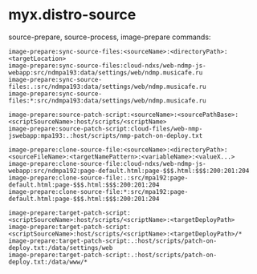 # myx.distro-source



source-prepare, source-process, image-prepare commands:

	image-prepare:sync-source-files:<sourceName>:<directoryPath>:<targetLocation>
	image-prepare:sync-source-files:cloud-ndxs/web-ndmp-js-webapp:src/ndmpa193:data/settings/web/ndmp.musicafe.ru
	image-prepare:sync-source-files:.:src/ndmpa193:data/settings/web/ndmp.musicafe.ru
	image-prepare:sync-source-files:*:src/ndmpa193:data/settings/web/ndmp.musicafe.ru

	image-prepare:source-patch-script:<sourceName>:<sourcePathBase>:<scriptSourceName>:host/scripts/<scriptName>
	image-prepare:source-patch-script:cloud-files/web-nmp-jswebapp:mpa193:.:host/scripts/nmp-patch-on-deploy.txt

	image-prepare:clone-source-file:<sourceName>:<directoryPath>:<sourceFileName>:<targetNamePattern>:<variableName>:<valueX...>
	image-prepare:clone-source-file:cloud-ndxs/web-ndmp-js-webapp:src/ndmpa192:page-default.html:page-$$$.html:$$$:200:201:204
	image-prepare:clone-source-file:.:src/mpa192:page-default.html:page-$$$.html:$$$:200:201:204
	image-prepare:clone-source-file:*:src/mpa192:page-default.html:page-$$$.html:$$$:200:201:204

	image-prepare:target-patch-script:<scriptSourceName>:host/scripts/<scriptName>:<targetDeployPath>
	image-prepare:target-patch-script:<scriptSourceName>:host/scripts/<scriptName>:<targetDeployPath>/*
	image-prepare:target-patch-script:.:host/scripts/patch-on-deploy.txt:/data/settings/web
	image-prepare:target-patch-script:.:host/scripts/patch-on-deploy.txt:/data/www/*
	
